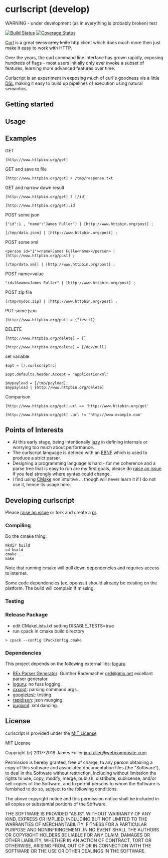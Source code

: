 # curlscript (develop)
WARNING - under development (as in everything is probably broken) test

[![Build Status](https://travis-ci.org/xquery/curlscript.svg?branch=develop)](https://travis-ci.org/xquery/curlscript)
[![Coverage Status](https://coveralls.io/repos/github/xquery/curlscript/badge.svg?branch=develop)](https://coveralls.io/github/xquery/curlscript?branch=develop)

[Curl](https://curl.haxx.se/) is a great ~~swiss army knife~~ http client which does much more then just make it easy to work with HTTP.

Over the years, the curl command line interface has grown rapidly, exposing hundreds of flags - most users initially only ever invoke a subset of features, learning more advanced features over time.

Curlscript is an experiment in exposing much of curl's goodness via a little [DSL](https://en.wikipedia.org/wiki/Domain-specific_language) making it easy to build up
pipelines of execution using natural semantics.  

## Getting started

## Usage

## Examples

GET   
```$bash
[http://www.httpbin.org/get]
```

GET and save to file  
```$bash
[http://www.httpbin.org/get] > /tmp/response.txt
```

GET and narrow down result
```$bash
[http://www.httpbin.org/get] ? [/id] 
```

```$bash
[http://www.httpbin.org/get].id  
```

POST some json
```$bash
{"id":1 , "name":"James Fuller"} | [http://www.httpbin.org/post] ;

[/tmp/data.json] | [http://www.httpbin.org/post] ;
```

POST some xml
```$bash
<person id="1"><name>James Fulle<name></person> | [http://www.httpbin.org/post] ;

[/tmp/data.xml] | [http://www.httpbin.org/post] ;
```

POST name=value
```$bash
"id=1&name=James Fuller" | [http://www.httpbin.org/post] ;
```

POST zip file
```$bash
[/tmp/mydoc.zip] | [http://www.httpbin.org/post] ;
```

PUT some json
```$bash
[http://www.httpbin.org/put] = {"test:1}
```

DELETE
```$bash
[http://www.httpbin.org/delete] = []
```
```$bash
[http://www.httpbin.org/delete] = [/dev/null]
```

set variable
```$bash
$opt = [/.curlscriptrc]
```
```$bash
$opt.defaults.header.Accept = "applicationxml"
```
```$bash
$mypayload = [/tmp/payload];
$mypayload | [http://www.httpbin.org/delete]
```
Comparison
```$bash
[http://www.httpbin.org/get].url == 'http://www.httpbin.org/get'
```
```$bash
[http://www.httpbin.org/get] .url != 'http://www.example.com'
```

## Points of Interests

* At this early stage, being intentionally [lazy](http://threevirtues.com/) in defining internals or worrying too much about performance.
* The curlscript language is defined with an [EBNF](etc/csparser.ebnf) which is used to produce a strict parser.
* Designing a programming language is hard - for me coherence and a parse tree that is easy to run are my first goals, please do [raise an issue](https://github.com/xquery/curlscript/issues) if you feel strongly where syntax could change.
* I find using [CMake](https://cmake.org/) non intuitive ... though will never learn it if I do not use it, hence its usage here. 

## Developing curlscript

Please [raise an issue](https://github.com/xquery/curlscript/issues) or fork and create a [pr](https://github.com/xquery/curlscript/pulls). 

### Compiling

Do the cmake thing:
```$bash
mkdir build
cd build
cmake ..
make 
```

Note that running cmake will pull down dependencies and requires access to internet.

Some code dependencies (ex. openssl) should already be existing on the platform. The build will complain
if missing.

### Testing


### Release Package

* edit CMakeLists.txt setting DISABLE_TESTS=true
* run cpack in cmake build directory
```
> cpack --config CPackConfig.cmake

````

### Dependencies
This project depends on the following external libs:
[loguru](https://github.com/emilk/loguru)
* [REx Parser Generator](http://www.bottlecaps.de/rex/): Gunther Rademacher <grd@gmx.net> excellant parser generator. 
* [loguru](https://github.com/emilk/loguru): no fuss logging.
* [cxxopt](https://github.com/jarro2783/cxxopts): parsing command args.
* [googletest](https://github.com/google/googletest): testing.
* [rapidjson](https://github.com/miloyip/rapidjson): json munging.
* [pugixml](https://github.com/zeux/pugixml): xml dancing.

## License

curlscript is provided under the [MIT License](COPYING)

MIT License

Copyright (c) 2017-2018 James Fuller <jim.fuller@webcomposite.com>

Permission is hereby granted, free of charge, to any person obtaining a copy
of this software and associated documentation files (the "Software"), to deal
in the Software without restriction, including without limitation the rights
to use, copy, modify, merge, publish, distribute, sublicense, and/or sell
copies of the Software, and to permit persons to whom the Software is
furnished to do so, subject to the following conditions:

The above copyright notice and this permission notice shall be included in all
copies or substantial portions of the Software.

THE SOFTWARE IS PROVIDED "AS IS", WITHOUT WARRANTY OF ANY KIND, EXPRESS OR
IMPLIED, INCLUDING BUT NOT LIMITED TO THE WARRANTIES OF MERCHANTABILITY,
FITNESS FOR A PARTICULAR PURPOSE AND NONINFRINGEMENT. IN NO EVENT SHALL THE
AUTHORS OR COPYRIGHT HOLDERS BE LIABLE FOR ANY CLAIM, DAMAGES OR OTHER
LIABILITY, WHETHER IN AN ACTION OF CONTRACT, TORT OR OTHERWISE, ARISING FROM,
OUT OF OR IN CONNECTION WITH THE SOFTWARE OR THE USE OR OTHER DEALINGS IN THE
SOFTWARE.